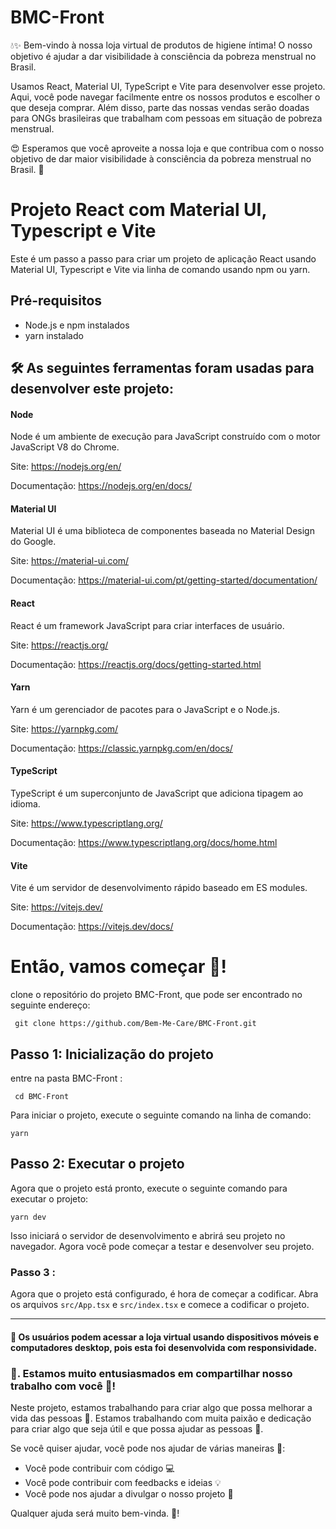 # BMC-Front

💧✨ Bem-vindo à nossa loja virtual de produtos de higiene íntima! O nosso objetivo é ajudar a dar visibilidade à consciência da pobreza menstrual no Brasil. 

Usamos React, Material UI, TypeScript e Vite para desenvolver esse projeto. Aqui, você pode navegar facilmente entre os nossos produtos e escolher o que deseja comprar.
 Além disso, parte das nossas vendas serão doadas para ONGs brasileiras que trabalham com pessoas em situação de pobreza menstrual. 

😍 Esperamos que você aproveite a nossa loja e que contribua com o nosso objetivo de dar maior visibilidade à consciência da pobreza menstrual no Brasil. 🤝

# Projeto React com Material UI, Typescript e Vite

Este é um passo a passo para criar um projeto de aplicação React usando Material UI, Typescript e Vite via linha de comando usando npm ou yarn.

## Pré-requisitos

* Node.js e npm instalados
* yarn instalado 

## 🛠 As seguintes ferramentas foram usadas para desenvolver este projeto: 

#### Node
Node é um ambiente de execução para JavaScript construído com o motor JavaScript V8 do Chrome.

Site: https://nodejs.org/en/

Documentação: https://nodejs.org/en/docs/

#### Material UI
Material UI é uma biblioteca de componentes baseada no Material Design do Google.

Site: https://material-ui.com/

Documentação: https://material-ui.com/pt/getting-started/documentation/

#### React
React é um framework JavaScript para criar interfaces de usuário.

Site: https://reactjs.org/

Documentação: https://reactjs.org/docs/getting-started.html

#### Yarn 
Yarn é um gerenciador de pacotes para o JavaScript e o Node.js.

Site: https://yarnpkg.com/

Documentação: https://classic.yarnpkg.com/en/docs/

#### TypeScript
TypeScript é um superconjunto de JavaScript que adiciona tipagem ao idioma.

Site: https://www.typescriptlang.org/

Documentação: https://www.typescriptlang.org/docs/home.html

#### Vite
Vite é um servidor de desenvolvimento rápido baseado em ES modules.

Site: https://vitejs.dev/

Documentação: https://vitejs.dev/docs/

# Então, vamos começar 🚀!

 clone o repositório do projeto BMC-Front, que pode ser encontrado no seguinte endereço:
```
 git clone https://github.com/Bem-Me-Care/BMC-Front.git
 ```
 
## Passo 1: Inicialização do projeto

 entre na pasta BMC-Front :
```
 cd BMC-Front
 ```
 Para iniciar o projeto, execute o seguinte comando na linha de comando:

```
yarn 
```
 
## Passo 2: Executar o projeto

Agora que o projeto está pronto, execute o seguinte comando para executar o projeto:


```
yarn dev
```

Isso iniciará o servidor de desenvolvimento e abrirá seu projeto no navegador. Agora você pode começar a testar e desenvolver seu projeto.

### Passo 3 :
Agora que o projeto está configurado, é hora de começar a codificar. Abra os arquivos `src/App.tsx` e `src/index.tsx` e comece a codificar o projeto.

 <hr/>

#### 📱 Os usuários podem acessar a loja virtual usando dispositivos móveis e computadores desktop, pois esta foi desenvolvida com responsividade.
### 🤝. Estamos muito entusiasmados em compartilhar nosso trabalho com você 🤗!

Neste projeto, estamos trabalhando para criar algo que possa melhorar a vida das pessoas 🤩. Estamos trabalhando com muita paixão e dedicação para criar algo que seja útil e que possa ajudar as pessoas 🤗.

Se você quiser ajudar, você pode nos ajudar de várias maneiras 🤝:

- Você pode contribuir com código 💻
- Você pode contribuir com feedbacks e ideias 💡
- Você pode nos ajudar a divulgar o nosso projeto 📢

Qualquer ajuda será muito bem-vinda. 🤗!

